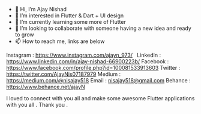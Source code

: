 - 👋 Hi, I’m Ajay Nishad
- 👀 I’m interested in Flutter & Dart + UI design 
- 🌱 I’m currently learning some more of Flutter 
- 💞️ I’m looking to collaborate with someone having a new idea and ready to grow 
- 📫 How to reach me, links are below

Instagram : https://www.instagram.com/ajayn_973/ &nbsp;
LinkedIn : https://www.linkedin.com/in/ajay-nishad-66900223b/
Facebook : https://www.facebook.com/profile.php?id=100081533913603
Twitter : https://twitter.com/AjayNis07187979
Medium : https://medium.com/@nisajay518
Email : nisajay518@gmail.com
Behance : https://www.behance.net/ajayN

I loved to connect with you all and make some awesome Flutter applications with you all . Thank you . 

<!---
Phoenix0783/Phoenix0783 is a ✨ special ✨ repository because its `README.md` (this file) appears on your GitHub profile.
You can click the Preview link to take a look at your changes.
--->
